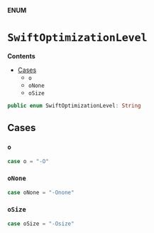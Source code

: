 **ENUM**

# `SwiftOptimizationLevel`

**Contents**

- [Cases](#cases)
  - `o`
  - `oNone`
  - `oSize`

```swift
public enum SwiftOptimizationLevel: String
```

## Cases
### `o`

```swift
case o = "-O"
```

### `oNone`

```swift
case oNone = "-Onone"
```

### `oSize`

```swift
case oSize = "-Osize"
```
